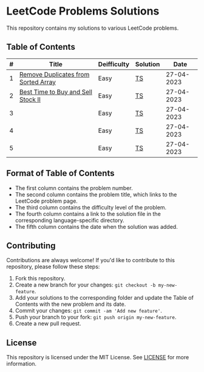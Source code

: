 

# LeetCode Problems Solutions

This repository contains my solutions to various LeetCode problems.

## Table of Contents

| # | Title | Deifficulty | Solution | Date |
|---| ----- | ----------- | -------- | ---- |
| 1 | [Remove Duplicates from Sorted Array](https://leetcode.com/problems/remove-duplicates-from-sorted-array/) | Easy | [TS](./Top_Interview_Questions/Easy/maxProfit.ts) | 27-04-2023 |
| 2 | [Best Time to Buy and Sell Stock II](https://leetcode.com/problems/best-time-to-buy-and-sell-stock-ii/) | Easy | [TS](./Top_Interview_Questions/Easy/removeDuplicates.ts) | 27-04-2023 |
| 3 | []() | Easy | [TS](./Top_Interview_Questions/Easy/) | 27-04-2023 |
| 4 | []() | Easy | [TS](./Top_Interview_Questions/Easy/) | 27-04-2023 |
| 5 | []() | Easy | [TS](./Top_Interview_Questions/Easy/) | 27-04-2023 |

## Format of Table of Contents

- The first column contains the problem number.
- The second column contains the problem title, which links to the LeetCode problem page.
- The third column contains the difficulty level of the problem.
- The fourth column contains a link to the solution file in the corresponding language-specific directory.
- The fifth column contains the date when the solution was added.


## Contributing

Contributions are always welcome! If you'd like to contribute to this repository, please follow these steps:

1. Fork this repository.
2. Create a new branch for your changes: `git checkout -b my-new-feature`.
3. Add your solutions to the corresponding folder and update the Table of Contents with the new problem and its date.
4. Commit your changes: `git commit -am 'Add new feature'`.
5. Push your branch to your fork: `git push origin my-new-feature`.
6. Create a new pull request.

## License

This repository is licensed under the MIT License. See [LICENSE](./LICENSE.md) for more information.
